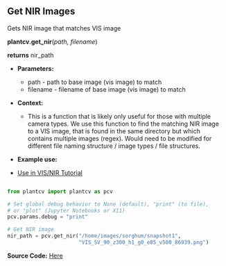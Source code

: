 ## Get NIR Images

Gets NIR image that matches VIS image 

**plantcv.get_nir**(*path, filename*)

**returns** nir_path

- **Parameters:**
    - path - path to base image (vis image) to match
    - filename - filename of base image (vis image) to match
- **Context:**
    - This is a function that is likely only useful for those with multiple camera types. We use this function to find the matching NIR image to a VIS image,
that is found in the same directory but which contains multiple images (regex). Would need to be modified for different file naming structure / image types / file structures.  

- **Example use:**
 - [Use in VIS/NIR Tutorial](vis_nir_tutorial.md)

```python

from plantcv import plantcv as pcv

# Set global debug behavior to None (default), "print" (to file), 
# or "plot" (Jupyter Notebooks or X11)
pcv.params.debug = "print"

# Get NIR image
nir_path = pcv.get_nir("/home/images/sorghum/snapshot1", 
                       "VIS_SV_90_z300_h1_g0_e85_v500_86939.png")

```

**Source Code:** [Here](https://github.com/danforthcenter/plantcv/blob/master/plantcv/plantcv/get_nir.py)
